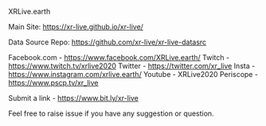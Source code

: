 XRLive.earth

Main Site: https://xr-live.github.io/xr-live/

Data Source Repo: https://github.com/xr-live/xr-live-datasrc

Facebook.com - https://www.facebook.com/XRLive.earth/
Twitch - https://www.twitch.tv/xrlive2020
Twitter - https://twitter.com/xr_live
Insta - https://www.instagram.com/xrlive.earth/
Youtube - XRLive2020
Periscope - https://www.pscp.tv/xr_live

Submit a link - https://www.bit.ly/xr-live

Feel free to raise issue if you have any suggestion or question. 
